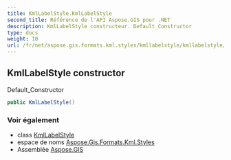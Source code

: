 ```yaml
---
title: KmlLabelStyle.KmlLabelStyle
second_title: Référence de l'API Aspose.GIS pour .NET
description: KmlLabelStyle constructeur. Default_Constructor
type: docs
weight: 10
url: /fr/net/aspose.gis.formats.kml.styles/kmllabelstyle/kmllabelstyle/
---
```

## KmlLabelStyle constructor

Default_Constructor

```csharp
public KmlLabelStyle()
```

### Voir également

* class [KmlLabelStyle](../)
* espace de noms [Aspose.Gis.Formats.Kml.Styles](../../kmllabelstyle/)
* Assemblée [Aspose.GIS](../../../)


